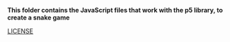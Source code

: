 **This folder contains the JavaScript files that work with the p5 library, to create a snake game**

[LICENSE](../LICENSE)
